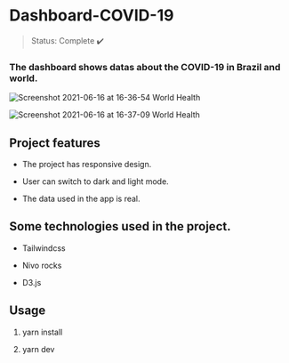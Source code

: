<h1>Dashboard-COVID-19</h1>

> Status: Complete ✔️

### The dashboard shows datas about the COVID-19 in Brazil and world.

![Screenshot 2021-06-16 at 16-36-54 World Health](https://user-images.githubusercontent.com/49364517/122282861-46b24e80-cec2-11eb-847e-1b81e72762f6.jpg)

![Screenshot 2021-06-16 at 16-37-09 World Health](https://user-images.githubusercontent.com/49364517/122283036-80835500-cec2-11eb-9236-dcaac4b9183a.jpg)

## Project features

- The project has responsive design.

- User can switch to dark and light mode.

- The data used in the app is real.

## Some technologies used in the project.

- Tailwindcss

- Nivo rocks

- D3.js

## Usage

1. yarn install

2. yarn dev
